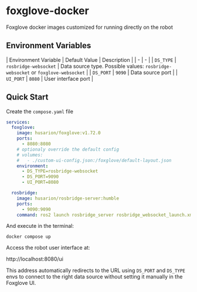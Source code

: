 # foxglove-docker

Foxglove docker images customized for running directly on the robot

## Environment Variables

| Environment Variable | Default Value | Description |
| - | - |
| `DS_TYPE` | `rosbridge-websocket` | Data source type. Possible values: `rosbridge-websocket` or  `foxglove-websocket` |
| `DS_PORT` | `9090` | Data source port |
| `UI_PORT` | `8080` | User interface port |

## Quick Start

Create the `compose.yaml` file

```yaml
services:
  foxglove:
    image: husarion/foxglove:v1.72.0
    ports:
      - 8080:8080
    # optionaly override the default config
    # volumes:
    #   - ./custom-ui-config.json:/foxglove/default-layout.json
    environment:
      - DS_TYPE=rosbridge-websocket
      - DS_PORT=9090
      - UI_PORT=8080

  rosbridge:
    image: husarion/rosbridge-server:humble
    ports:
      - 9090:9090
    command: ros2 launch rosbridge_server rosbridge_websocket_launch.xml  
```

And execute in the terminal:

```
docker compose up
```

Access the robot user interface at:

http://localhost:8080/ui

This address automatically redirects to the URL using `DS_PORT` and `DS_TYPE` envs to connect to the right data source without setting it manually in the Foxglove UI.


